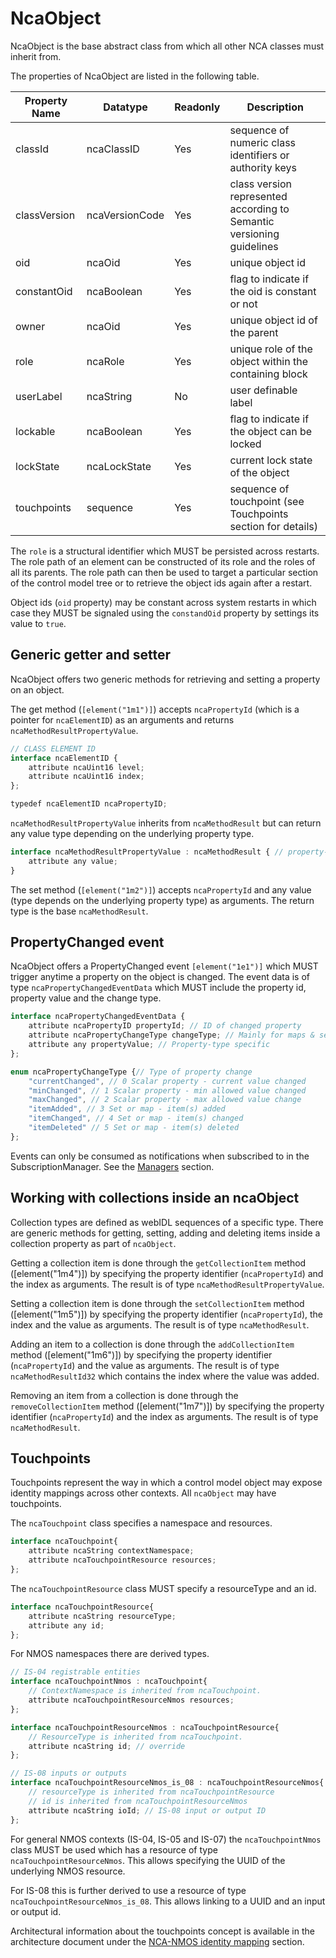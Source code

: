 # NcaObject

NcaObject is the base abstract class from which all other NCA classes must inherit from.

The properties of NcaObject are listed in the following table.

| **Property Name** | **Datatype**                   | **Readonly** | **Description**                                                       |
| ----------------- | ------------------------------ | ------------ | ----------------------------------------------------------------------|
| classId           | ncaClassID                     | Yes          | sequence of numeric class identifiers or authority keys               |
| classVersion      | ncaVersionCode                 | Yes          | class version represented according to Semantic versioning guidelines |
| oid               | ncaOid                         | Yes          | unique object id                                                      |
| constantOid       | ncaBoolean                     | Yes          | flag to indicate if the oid is constant or not                        |
| owner             | ncaOid                         | Yes          | unique object id of the parent                                        |
| role              | ncaRole                        | Yes          | unique role of the object within the containing block                 |
| userLabel         | ncaString                      | No           | user definable label                                                  |
| lockable          | ncaBoolean                     | Yes          | flag to indicate if the object can be locked                          |
| lockState         | ncaLockState                   | Yes          | current lock state of the object                                      |
| touchpoints       | sequence<ncaTouchpoint>        | Yes          | sequence of touchpoint (see Touchpoints section for details)          |

The `role` is a structural identifier which MUST be persisted across restarts. The role path of an element can be constructed of its role and the roles of all its parents. The role path can then be used to target a particular section of the control model tree or to retrieve the object ids again after a restart.

Object ids (`oid` property) may be constant across system restarts in which case they MUST be signaled using the `constandOid` property by settings its value to `true`.

## Generic getter and setter

NcaObject offers two generic methods for retrieving and setting a property on an object.

The get method (`[element("1m1")]`) accepts `ncaPropertyId` (which is a pointer for `ncaElementID`) as an arguments and returns `ncaMethodResultPropertyValue`.

```typescript
// CLASS ELEMENT ID  
interface ncaElementID {
    attribute ncaUint16 level;
    attribute ncaUint16 index;
};

typedef ncaElementID ncaPropertyID;
```

`ncaMethodResultPropertyValue` inherits from `ncaMethodResult` but can return any value type depending on the underlying property type.

```typescript
interface ncaMethodResultPropertyValue : ncaMethodResult { // property-value result
    attribute any value;
}
```

The set method (`[element("1m2")]`) accepts `ncaPropertyId` and any value (type depends on the underlying property type) as arguments. The return type is the base `ncaMethodResult`.

## PropertyChanged event

NcaObject offers a PropertyChanged event `[element("1e1")]` which MUST trigger anytime a property on the object is changed.
The event data is of type `ncaPropertyChangedEventData` which MUST include the property id, property value and the change type.

```typescript
interface ncaPropertyChangedEventData {
    attribute ncaPropertyID propertyId; // ID of changed property
    attribute ncaPropertyChangeType changeType; // Mainly for maps & sets
    attribute any propertyValue; // Property-type specific 
};

enum ncaPropertyChangeType {// Type of property change
    "currentChanged", // 0 Scalar property - current value changed
    "minChanged", // 1 Scalar property - min allowed value changed
    "maxChanged", // 2 Scalar property - max allowed value change
    "itemAdded", // 3 Set or map - item(s) added
    "itemChanged", // 4 Set or map - item(s) changed
    "itemDeleted" // 5 Set or map - item(s) deleted
};
```

Events can only be consumed as notifications when subscribed to in the SubscriptionManager. See the [Managers](Managers.md) section.

## Working with collections inside an ncaObject

Collection types are defined as webIDL sequences of a specific type.
There are generic methods for getting, setting, adding and deleting items inside a collection property as part of `ncaObject`.

Getting a collection item is done through the `getCollectionItem` method ([element("1m4")]) by specifying the property identifier (`ncaPropertyId`) and the index as arguments.
The result is of type `ncaMethodResultPropertyValue`.

Setting a collection item is done through the `setCollectionItem` method ([element("1m5")]) by specifying the property identifier (`ncaPropertyId`), the index and the value as arguments.
The result is of type `ncaMethodResult`.

Adding an item to a collection is done through the `addCollectionItem` method ([element("1m6")]) by specifying the property identifier (`ncaPropertyId`) and the value as arguments.
The result is of type `ncaMethodResultId32` which contains the index where the value was added.

Removing an item from a collection is done through the `removeCollectionItem` method ([element("1m7")]) by specifying the property identifier (`ncaPropertyId`) and the index as arguments.
The result is of type `ncaMethodResult`.

## Touchpoints

Touchpoints represent the way in which a control model object may expose identity mappings across other contexts.
All `ncaObject` may have touchpoints.

The `ncaTouchpoint` class specifies a namespace and resources.

```typescript
interface ncaTouchpoint{
    attribute ncaString contextNamespace;
    attribute ncaTouchpointResource resources;
};
```

The `ncaTouchpointResource` class MUST specify a resourceType and an id.

```typescript
interface ncaTouchpointResource{
    attribute ncaString resourceType;
    attribute any id;
};
```

For NMOS namespaces there are derived types.

```typescript
// IS-04 registrable entities
interface ncaTouchpointNmos : ncaTouchpoint{
    // ContextNamespace is inherited from ncaTouchpoint.
    attribute ncaTouchpointResourceNmos resources;
};

interface ncaTouchpointResourceNmos : ncaTouchpointResource{
    // ResourceType is inherited from ncaTouchpoint. 
    attribute ncaString id; // override 
};

// IS-08 inputs or outputs
interface ncaTouchpointResourceNmos_is_08 : ncaTouchpointResourceNmos{
    // resourceType is inherited from ncaTouchpointResource
    // id is inherited from ncaTouchpointResourceNmos
    attribute ncaString ioId; // IS-08 input or output ID
};
```

For general NMOS contexts (IS-04, IS-05 and IS-07) the `ncaTouchpointNmos` class MUST be used which has a resource of type `ncaTouchpointResourceNmos`. This allows specifying the UUID of the underlying NMOS resource.

For IS-08 this is further derived to use a resource of type `ncaTouchpointResourceNmos_is_08`. This allows linking to a UUID and an input or output id.

Architectural information about the touchpoints concept is available in the architecture document under the [NCA-NMOS identity mapping](https://specs.amwa.tv/ms-05-01/branches/v1.0-dev/docs/Identification.html#nca-nmos-identity-mapping) section.
